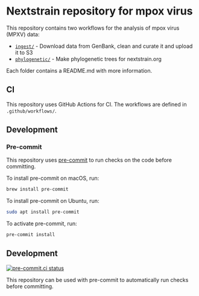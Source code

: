 # Nextstrain repository for mpox virus

This repository contains two workflows for the analysis of mpox virus (MPXV) data:

- [`ingest/`](./ingest) - Download data from GenBank, clean and curate it and upload it to S3
- [`phylogenetic/`](./phylogenetic) - Make phylogenetic trees for nextstrain.org

Each folder contains a README.md with more information.

## CI

This repository uses GitHub Actions for CI. The workflows are defined in `.github/workflows/`.

## Development

### Pre-commit

This repository uses [pre-commit](https://pre-commit.com/) to run checks on the code before committing.

To install pre-commit on macOS, run:

```bash
brew install pre-commit
```

To install pre-commit on Ubuntu, run:

```bash
sudo apt install pre-commit
```

To activate pre-commit, run:

```bash
pre-commit install
```

## Development

[![pre-commit.ci status](https://results.pre-commit.ci/badge/github/nextstrain/monkeypox/master.svg)](https://results.pre-commit.ci/latest/github/nextstrain/monkeypox/master)

This repository can be used with pre-commit to automatically run checks before committing.
